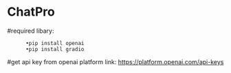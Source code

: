 # ChatPro
#required libary:

          •pip install openai
          •pip install gradio

#get api key from openai platform link:
          https://platform.openai.com/api-keys
